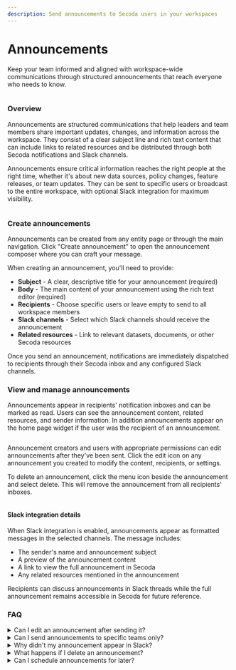 ```yaml
---
description: Send announcements to Secoda users in your workspaces
---
```


# Announcements

Keep your team informed and aligned with workspace-wide communications through structured announcements that reach everyone who needs to know.

<figure><img src="https://secoda-public-media-assets.s3.amazonaws.com/998b0828-2a5c-4916-997d-79c1f450154a.png" alt=""><figcaption></figcaption></figure>

### Overview⁠

Announcements are structured communications that help leaders and team members share important updates, changes, and information across the workspace. They consist of a clear subject line and rich text content that can include links to related resources and be distributed through both Secoda notifications and Slack channels.

Announcements ensure critical information reaches the right people at the right time, whether it's about new data sources, policy changes, feature releases, or team updates. They can be sent to specific users or broadcast to the entire workspace, with optional Slack integration for maximum visibility.

<figure><img src="https://secoda-public-media-assets.s3.amazonaws.com/98766a4e-4153-4e28-bda0-854bd2c5331a.png" alt=""><figcaption></figcaption></figure>

### Create announcements⁠

Announcements can be created from any entity page or through the main navigation. Click "Create announcement" to open the announcement composer where you can craft your message.

When creating an announcement, you'll need to provide:

* **Subject** - A clear, descriptive title for your announcement (required)
* **Body** - The main content of your announcement using the rich text editor (required)
* **Recipients** - Choose specific users or leave empty to send to all workspace members
* **Slack channels** - Select which Slack channels should receive the announcement
* **Related resources** - Link to relevant datasets, documents, or other Secoda resources

Once you send an announcement, notifications are immediately dispatched to recipients through their Secoda inbox and any configured Slack channels.

### View and manage announcements⁠

Announcements appear in recipients' notification inboxes and can be marked as read. Users can see the announcement content, related resources, and sender information. In addition announcements appear on the home page widget if the user was the recipient of an announcement.

<figure><img src="https://secoda-public-media-assets.s3.amazonaws.com/8033f9e2-1a48-46fe-8c71-8902cd0ad99d.png" alt=""><figcaption></figcaption></figure>

Announcement creators and users with appropriate permissions can edit announcements after they've been sent. Click the edit icon on any announcement you created to modify the content, recipients, or settings.

To delete an announcement, click the menu icon beside the announcement and select delete. This will remove the announcement from all recipients' inboxes.

<figure><img src="https://secoda-public-media-assets.s3.amazonaws.com/1b5fdaea-a3fd-4331-9118-aa3dcf9ceab1.png" alt=""><figcaption></figcaption></figure>

#### Slack integration details⁠

When Slack integration is enabled, announcements appear as formatted messages in the selected channels. The message includes:

* The sender's name and announcement subject
* A preview of the announcement content
* A link to view the full announcement in Secoda
* Any related resources mentioned in the announcement

Recipients can discuss announcements in Slack threads while the full announcement remains accessible in Secoda for future reference.

### FAQ⁠

<details>

<summary>Can I edit an announcement after sending it?</summary>

Yes. If you created the announcement or have appropriate permissions, you'll see an edit icon when viewing the announcement. Click to modify the content, recipients, or settings.

</details>

<details>

<summary>Can I send announcements to specific teams only?</summary>

Currently, announcements can be sent to specific individual users or the entire workspace. Team-based targeting is not available, but you can manually select team members as recipients.

</details>

<details>

<summary>Why didn't my announcement appear in Slack?</summary>

Check that the Slack integration is properly configured and you selected specific Slack channels when creating the announcement. If no channels are selected, the announcement will only appear in Secoda notifications.

</details>

<details>

<summary>What happens if I delete an announcement?</summary>

Deleting an announcement removes it from all recipients' inboxes and Slack channels. This action cannot be undone, so use caution when deleting announcements.

</details>

<details>

<summary>Can I schedule announcements for later?</summary>

Currently, announcements are sent immediately upon creation. Scheduling functionality is not available

</details>

